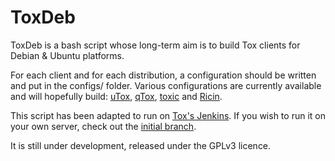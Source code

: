 # ToxDeb

ToxDeb is a bash script whose long-term aim is to build Tox clients for Debian & Ubuntu platforms.  

For each client and for each distribution, a configuration should be written and put in the configs/ folder.
Various configurations are currently available and will hopefully build: [uTox](https://github.com/grayhatter/utox), [qTox](https://github.com/tux3/qTox), [toxic](https://github.com/JFreegman/toxic) and [Ricin](https://github.com/RicinApp/Ricin).

This script has been adapted to run on [Tox's Jenkins](https://build.tox.chat).
If you wish to run it on your own server, check out the [initial branch](https://github.com/Encrypt/toxdeb/tree/initial).

It is still under development, released under the GPLv3 licence.

